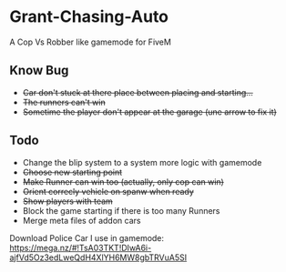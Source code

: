 # Grant-Chasing-Auto
A Cop Vs Robber like gamemode for FiveM

## Know Bug ##

* ~~Car don't stuck at there place between placing and starting...~~
* ~~The runners can't win~~
* ~~Sometime the player don't appear at the garage (une arrow to fix it)~~

## Todo ##

* Change the blip system to a system more logic with gamemode
* ~~Choose new starting point~~
* ~~Make Runner can win too (actually, only cop can win)~~
* ~~Orient correcly vehicle on spanw when ready~~
* ~~Show players with team~~
* Block the game starting if there is too many Runners
* Merge meta files of addon cars

Download Police Car I use in gamemode: https://mega.nz/#!TsA03TKT!DIwA6i-ajfVd5Oz3edLweQdH4XlYH6MW8gbTRVuA5SI
